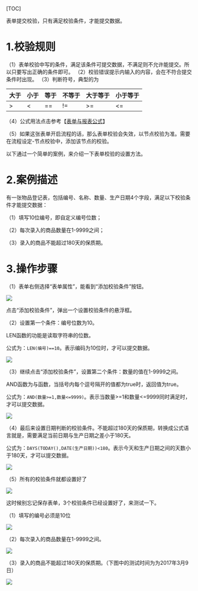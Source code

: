 [TOC]

表单提交校验，只有满足校验条件，才能提交数据。


# 1.校验规则

（1）表单校验中写的条件，满足该条件可提交数据，不满足则不允许能提交。所以只要写出正确的条件即可。
（2）校验错误提示内输入的内容，会在不符合提交条件时出现。
（3）判断符号，典型的为

|  大于  |    小于|   等于 | 不等于   | 大于等于   |   小于等于 |
| --     | --     | --     | --       | --         | --         |
|  >     |  <     |  ==    |  !=      | >=         |  <=        |


（4）公式用法点击参考【[表单与报表公式](公式.md)】

（5）如果这张表单开启流程的话，那么表单校验会失效，以节点校验为准。需要在流程设定-节点校验中，添加该节点的校验。

以下通过一个简单的案例，来介绍一下表单校验的设置方法。

# 2.案例描述

有一张物品登记表，包括编号、名称、数量、生产日期4个字段，满足以下校验条件才能提交数据：

（1）填写10位编号，即自定义编号位数；

（2）每次录入的商品数量在1-9999之间；

（3）录入的商品不能超过180天的保质期。

# 3.操作步骤

（1）表单右侧选择“表单属性”，能看到“添加校验条件”按钮。

![](http://bbs.baibaoyun.com/data/attachment/forum/201708/30/184108kazvrhzrf8hphrsf.jpg)

点击“添加校验条件”，弹出一个设置校验条件的悬浮框。


（2）设置第一个条件：编号位数为10。

LEN函数的功能是读取字符串的位数。

公式为：`LEN(编号)==10`。表示编码为10位时，才可以提交数据。

![](http://docfiles.baibaoyun.com/FrT2MADRfN5WkoAEY_EdExdwT5EC)

（3）继续点击“添加校验条件”，设置第二个条件：数量的值在1-9999之间。

AND函数为与函数，当括号内每个逗号隔开的值都为true时，返回值为true。

公式为：`AND(数量>=1,数量<=9999)`。表示当数量>=1和数量<=9999同时满足时，才可以提交数据。

![](http://docfiles.baibaoyun.com/FptHHG2sTxVjU9uD8Og2G_lymvhy)

（4）最后来设置日期判断的校验条件。不能超过180天的保质期，转换成公式语言就是，需要满足当前日期与生产日期之差小于180天。

公式为：`DAYS(TODAY(),DATE(生产日期))<180`。表示今天和生产日期之间的天数小于180天，才可以提交数据。

![](http://docfiles.baibaoyun.com/FrQ3N2S5MHcWatuF5zKTtWa-Gano)

（5）所有的校验条件就都设置好了

![](http://bbs.baibaoyun.com/data/attachment/forum/201708/30/184113pfzrfllcytzq0rql.jpg)

这时候别忘记保存表单，3个校验条件已经设置好了，来测试一下。

（1）填写的编号必须是10位

![](http://bbs.baibaoyun.com/data/attachment/forum/201708/30/184114a5ynnskvhvs65yrn.gif)

（2）每次录入的商品数量在1-9999之间。

![](http://bbs.baibaoyun.com/data/attachment/forum/201708/30/184115s4uezs06ni50envm.gif)

（3）录入的商品不能超过180天的保质期。（下图中的测试时间为为2017年3月9日）

![](http://bbs.baibaoyun.com/data/attachment/forum/201708/30/184116n566sbhz114182pb.gif)



